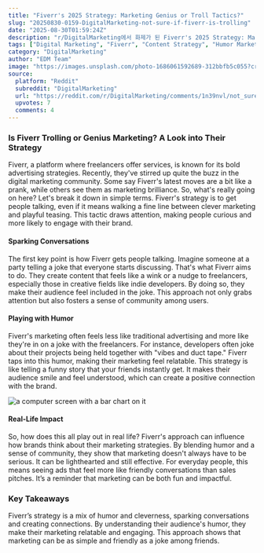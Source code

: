 ```yaml
---
title: "Fiverr's 2025 Strategy: Marketing Genius or Troll Tactics?"
slug: "20250830-0159-DigitalMarketing-not-sure-if-fiverr-is-trolling"
date: "2025-08-30T01:59:24Z"
description: "r/DigitalMarketing에서 화제가 된 Fiverr's 2025 Strategy: Marketing Genius or Troll Tactics?에 대한 깊이 있는 분석과 인사이트"
tags: ["Digital Marketing", "Fiverr", "Content Strategy", "Humor Marketing"]
category: "DigitalMarketing"
author: "EDM Team"
image: "https://images.unsplash.com/photo-1686061592689-312bbfb5c055?crop=entropy&cs=tinysrgb&fit=max&fm=jpg&ixid=M3w3OTU0NDF8MHwxfHNlYXJjaHw0OHx8ZGlnaXRhbCUyMG1hcmtldGluZ3xlbnwxfDB8fHwxNzU2NDMzMDgzfDA&ixlib=rb-4.1.0&q=80&w=1080"
source:
  platform: "Reddit"
  subreddit: "DigitalMarketing"
  url: "https://reddit.com/r/DigitalMarketing/comments/1n39nvl/not_sure_if_fiverr_is_trolling_or_geniusmarketing/"
  upvotes: 7
  comments: 4
---
```


### Is Fiverr Trolling or Genius Marketing? A Look into Their Strategy

Fiverr, a platform where freelancers offer services, is known for its bold advertising strategies. Recently, they've stirred up quite the buzz in the digital marketing community. Some say Fiverr's latest moves are a bit like a prank, while others see them as marketing brilliance. So, what's really going on here? Let's break it down in simple terms. Fiverr's strategy is to get people talking, even if it means walking a fine line between clever marketing and playful teasing. This tactic draws attention, making people curious and more likely to engage with their brand.

#### Sparking Conversations

The first key point is how Fiverr gets people talking. Imagine someone at a party telling a joke that everyone starts discussing. That's what Fiverr aims to do. They create content that feels like a wink or a nudge to freelancers, especially those in creative fields like indie developers. By doing so, they make their audience feel included in the joke. This approach not only grabs attention but also fosters a sense of community among users.

#### Playing with Humor

Fiverr's marketing often feels less like traditional advertising and more like they're in on a joke with the freelancers. For instance, developers often joke about their projects being held together with "vibes and duct tape." Fiverr taps into this humor, making their marketing feel relatable. This strategy is like telling a funny story that your friends instantly get. It makes their audience smile and feel understood, which can create a positive connection with the brand.

![a computer screen with a bar chart on it](https://images.unsplash.com/photo-1686061592689-312bbfb5c055?crop=entropy&cs=tinysrgb&fit=max&fm=jpg&ixid=M3w3OTU0NDF8MHwxfHNlYXJjaHwzOHx8c2VvfGVufDF8MHx8fDE3NTY1MTkxNTJ8MA&ixlib=rb-4.1.0&q=80&w=1080)

#### Real-Life Impact

So, how does this all play out in real life? Fiverr's approach can influence how brands think about their marketing strategies. By blending humor and a sense of community, they show that marketing doesn't always have to be serious. It can be lighthearted and still effective. For everyday people, this means seeing ads that feel more like friendly conversations than sales pitches. It’s a reminder that marketing can be both fun and impactful.

### Key Takeaways

Fiverr’s strategy is a mix of humor and cleverness, sparking conversations and creating connections. By understanding their audience's humor, they make their marketing relatable and engaging. This approach shows that marketing can be as simple and friendly as a joke among friends.